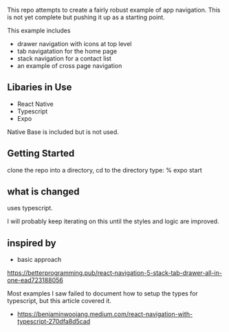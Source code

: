 This repo attempts to create a fairly robust example of app navigation. This is not yet complete but pushing it up as a starting point.

This example includes
* drawer navigation with icons at top level
* tab navigatation for the home page 
* stack navigation for a contact list 
* an example of cross page navigation

## Libaries in Use

* React Native
* Typescript
* Expo

Native Base is included but is not used. 

## Getting Started

clone the repo into a directory, 
cd to the directory
type:
% expo start

## what is changed


uses typescript. 

I will probably keep iterating on this until the styles and logic are improved. 

## inspired by

* basic approach

https://betterprogramming.pub/react-navigation-5-stack-tab-drawer-all-in-one-ead723188056

Most examples I saw failed to document how to setup the types for typescript, but this article covered it.

* https://benjaminwoojang.medium.com/react-navigation-with-typescript-270dfa8d5cad

